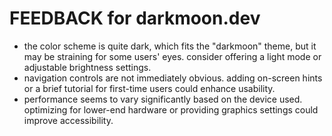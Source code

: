 # FEEDBACK for darkmoon.dev

- the color scheme is quite dark, which fits the "darkmoon" theme, but it may be straining for some users' eyes. consider offering a light mode or adjustable brightness settings.
- navigation controls are not immediately obvious. adding on-screen hints or a brief tutorial for first-time users could enhance usability.
- performance seems to vary significantly based on the device used. optimizing for lower-end hardware or providing graphics settings could improve accessibility.